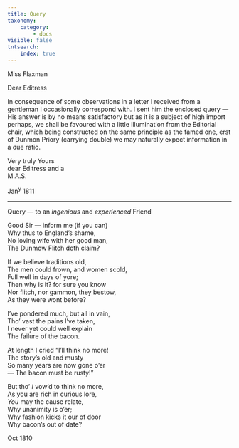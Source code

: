 ```yaml
---
title: Query
taxonomy:
    category:
        - docs
visible: false
tntsearch:
    index: true
---
```


<div class="author">Miss Flaxman</div>

Dear Editress  
  
In consequence of some observations in a letter I received from a gentleman I occasionally correspond with. I sent him the enclosed query — His answer is by no means satisfactory but as it is a subject of high import perhaps, we shall be favoured with a little illumination from the Editorial chair, which being constructed on the same principle as the famed one, erst of Dunmon Priory (carrying double) we may naturally expect information in a due ratio.  
  
Very truly Yours  
dear Editress and a   
M.A.S.  
  
Jan<sup>y</sup> 1811 

---
  
<span class="title">Query — to an *ingenious* and *experienced* Friend  </span>
  
Good Sir — inform me (if you can)  
Why thus to England’s shame,  
No loving wife with her good man,  
The Dunmow Flitch doth claim?  
  
If we believe traditions old,  
The men could frown, and women scold,  
Full well in days of yore;  
Then why is it? for sure you know  
Nor flitch, nor gammon, they bestow,  
As they were wont before?  
  
I’ve pondered much, but all in vain,  
Tho’ vast the pains I’ve taken,  
I never yet could well explain  
The failure of the bacon.  
  
At length I cried “I’ll think no more!  
The story’s old and musty  
So many years are now gone o’er  
— The bacon must be rusty!”  
  
But tho’ *I* vow’d to think no more,  
As you are rich in curious lore,  
*You* may the cause relate,  
Why unanimity is o’er;  
Why fashion kicks it our of door  
Why bacon’s out of date?  
  
Oct 1810